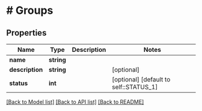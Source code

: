 # # Groups

## Properties

Name | Type | Description | Notes
------------ | ------------- | ------------- | -------------
**name** | **string** |  |
**description** | **string** |  | [optional]
**status** | **int** |  | [optional] [default to self::STATUS_1]

[[Back to Model list]](../../README.md#models) [[Back to API list]](../../README.md#endpoints) [[Back to README]](../../README.md)
